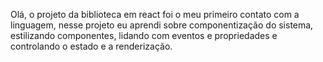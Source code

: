Olá, o projeto da biblioteca em react foi o meu primeiro contato com a linguagem, nesse projeto eu aprendi sobre componentização do sistema, estilizando componentes, lidando com eventos e propriedades e controlando o estado e a renderização.